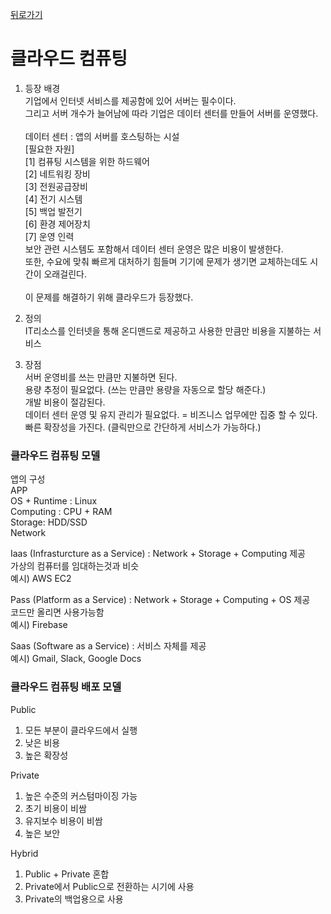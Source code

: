 [뒤로가기](../../README.md)

# 클라우드 컴퓨팅

1. 등장 배경<br>
   기업에서 인터넷 서비스를 제공함에 있어 서버는 필수이다.<br>
   그리고 서버 개수가 늘어남에 따라
   기업은 데이터 센터를 만들어 서버를 운영했다.<br><br>
   데이터 센터 : 앱의 서버를 호스팅하는 시설
   <br> [필요한 자원]<br>
   [1] 컴퓨팅 시스템을 위한 하드웨어<br>
   [2] 네트워킹 장비<br>
   [3] 전원공급장비<br>
   [4] 전기 시스템<br>
   [5] 백업 발전기<br>
   [6] 환경 제어장치<br>
   [7] 운영 인력
   <br> 보안 관련 시스템도 포함해서 데이터 센터 운영은 많은 비용이 발생한다.
   <br> 또한, 수요에 맞춰 빠르게 대처하기 힘들며 기기에 문제가 생기면 교체하는데도 시간이 오래걸린다.<br><br>
   이 문제를 해결하기 위해 클라우드가 등장했다.

2. 정의<br>
   IT리소스를 인터넷을 통해 온디맨드로 제공하고 사용한 만큼만 비용을 지불하는 서비스<br>

3. 장점<br>
   서버 운영비를 쓰는 만큼만 지불하면 된다.<br>
   용량 추정이 필요없다. (쓰는 만큼만 용량을 자동으로 할당 해준다.)<br>
   개발 비용이 절감된다.<br>
   데이터 센터 운영 및 유지 관리가 필요없다. = 비즈니스 업무에만 집중 할 수 있다.<br>
   빠른 확장성을 가진다. (클릭만으로 간단하게 서비스가 가능하다.)<br>

### 클라우드 컴퓨팅 모델<br>

앱의 구성<br>
APP<br>
OS + Runtime : Linux<br>
Computing : CPU + RAM<br>
Storage: HDD/SSD<br>
Network<br>

Iaas (Infrasturcture as a Service) : Network + Storage + Computing 제공<br>
가상의 컴퓨터를 임대하는것과 비슷<br>
예시) AWS EC2<br>

Pass (Platform as a Service) :
Network + Storage + Computing + OS 제공<br>
코드만 올리면 사용가능함<br>
예시) Firebase<br>

Saas (Software as a Service) :
서비스 자체를 제공<br>
예시) Gmail, Slack, Google Docs<br>

### 클라우드 컴퓨팅 배포 모델<br>

Public

1. 모든 부분이 클라우드에서 실행
2. 낮은 비용
3. 높은 확장성

Private

1. 높은 수준의 커스텀마이징 가능
2. 초기 비용이 비쌈
3. 유지보수 비용이 비쌈
4. 높은 보안

Hybrid

1. Public + Private 혼합
2. Private에서 Public으로 전환하는 시기에 사용
3. Private의 백업용으로 사용
